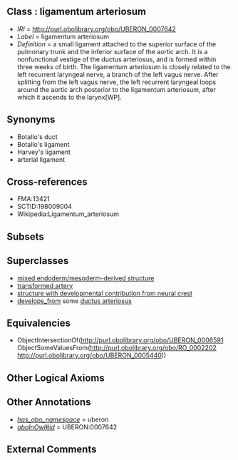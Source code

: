 
## Class : ligamentum arteriosum

 * *IRI* = http://purl.obolibrary.org/obo/UBERON_0007642
 * *Label* = ligamentum arteriosum
 * *Definition* = a small ligament attached to the superior surface of the pulmonary trunk and the inferior surface of the aortic arch. It is a nonfunctional vestige of the ductus arteriosus, and is formed within three weeks of birth. The ligamentum arteriosum is closely related to the left recurrent laryngeal nerve, a branch of the left vagus nerve. After splitting from the left vagus nerve, the left recurrent laryngeal loops around the aortic arch posterior to the ligamentum arteriosum, after which it ascends to the larynx[WP].

## Synonyms

 * Botallo's duct
 * Botallo's ligament
 * Harvey's ligament
 * arterial ligament

## Cross-references

 * FMA:13421
 * SCTID:198009004
 * Wikipedia:Ligamentum_arteriosum

## Subsets


## Superclasses

 * [mixed endoderm/mesoderm-derived structure](../../UBERON/77/UBERON_0000077.md)
 * [transformed artery](../../UBERON/91/UBERON_0006591.md)
 * [structure with developmental contribution from neural crest](../../UBERON/14/UBERON_0010314.md)
 * [develops_from](../../RO/02/RO_0002202.md) some [ductus arteriosus](../../UBERON/40/UBERON_0005440.md)

## Equivalencies

 * ObjectIntersectionOf(<http://purl.obolibrary.org/obo/UBERON_0006591> ObjectSomeValuesFrom(<http://purl.obolibrary.org/obo/RO_0002202> <http://purl.obolibrary.org/obo/UBERON_0005440>))

## Other Logical Axioms


## Other Annotations

 * *[has_obo_namespace](../../ce/oboInOwl#hasOBONamespace.md)* = uberon
 * *[oboInOwl#id](../../id/oboInOwl#id.md)* = UBERON:0007642

## External Comments

